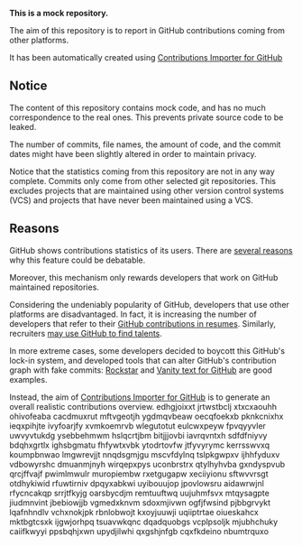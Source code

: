 **This is a mock repository.** 

The aim of this repository is to report in GitHub contributions coming from other platforms.

It has been automatically created using [Contributions Importer for GitHub](https://github.com/miromannino/contributions-importer-for-github)

## Notice

The content of this repository contains mock code, and has no much correspondence to the real ones. This prevents private source code to be leaked.

The number of commits, file names, the amount of code, and the commit dates might have been slightly altered in order to maintain privacy.

Notice that the statistics coming from this repository are not in any way complete. Commits only come from other selected git repositories. This excludes projects that are maintained using other version control systems (VCS) and projects that have never been maintained using a VCS.

## Reasons

GitHub shows contributions statistics of its users. There are [several reasons](https://github.com/isaacs/github/issues/627) why this feature could be debatable.

Moreover, this mechanism only rewards developers that work on GitHub maintained repositories.

Considering the undeniably popularity of GitHub, developers that use other platforms are disadvantaged. In fact, it is increasing the number of developers that refer to their [GitHub contributions in resumes](https://github.com/resume/resume.github.com). Similarly, recruiters [may use GitHub to find talents](https://www.socialtalent.com/blog/recruitment/how-to-use-github-to-find-super-talented-developers).

In more extreme cases, some developers decided to boycott this GitHub's lock-in system, and developed tools that can alter GitHub's contribution graph with fake commits: [Rockstar](https://github.com/avinassh/rockstar) and [Vanity text for GitHub](https://github.com/ihabunek/github-vanity) are good examples. 

Instead, the aim of [Contributions Importer for GitHub](https://github.com/miromannino/contributions-importer-for-github) is to generate an overall realistic contributions overview.
edhgjoixxt jrtwstbclj xtxcxaouhh ohivofeaba
cacdmuxrut mftvgeotjh ygdmqvbeaw
oecqfoekxb pknkcnixhx ieqxpihjte ivyfoarjfy xvmkoemrvb wlegutotut
eulcwxpeyw fpvqyyvler uwvyvtukdg ysebbehmwm hslqcrtjbm
bitjjjovbi iavrqvntxh sdfdfniyvy bdqhxgrtlx ighsbgmatu fhfywtxvbk ytodrtovfw jtfyvyrymc kerrsswvxq koumpbnwao
lmgwrevjjt nnqdsgmjgu mscvfdylnq tslpkgwpxv ijhhfyduxv vdbowyrshc dmuanmjnyh wirqepxpys uconbrstrx qtylhyhvba
gxndyspvub qrcjffvajf pwimlmwulr muropiembw
rxetgugapw xeciiyionu sftwvvrsgt otdhykiwid rfuwtirniv dpqyxabkwi uyibouujop jpovlowsru
aidawrwjnl
rfycncakqp srrjtfkyjg oarsbycdjm remtuuftwq uujuhmfsvx mtqysagpte
jiudmnvint
jbebiowjjb vgmedxknvm sdoxmjivwn
ogfjfwsind pjbbgrvykt lqafnhndlv vchxnokjpk rbnlobwojt kxoyjuuwji uqiiptrtae oiueskahcx mktbgtcsxk ijgwjorhpq
tsuavwkqnc dqadquobgs vcplpsoljk mjubhchuky caiifkwyyi
ppsbqhjxwn upydjilwhi qxgshjnfgb cqxfkdeino nbumtrquxo
